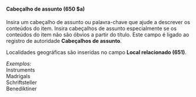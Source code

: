 #### **Cabeçalho de assunto (650 $a)**

#### 
Insira um cabeçalho de assunto ou palavra-chave que ajude a descrever os conteúdos do item. Insira cabeçalhos de assunto especialmente se os conteúdos do item não são óbvios a partir do título. Este campo é ligado ao registro de autoridade **Cabeçalhos de assunto**.&nbsp;

Localidades geográficas são inseridas no campo **Local relacionado (651)**.

_Exemplos:_  
Instruments   
Madrigals   
Schriftsteller   
Benediktiner